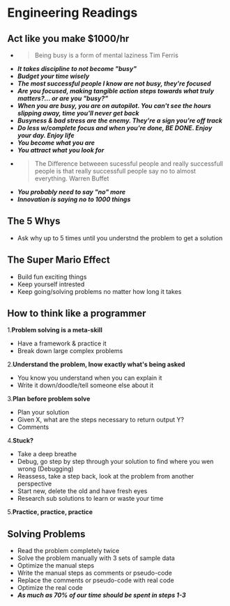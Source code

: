 # Engineering Readings

## Act like you make $1000/hr

- >Being busy is a form of mental laziness Tim Ferris
- ***It takes discipline to not become "busy"***
- ***Budget your time wisely***
- ***The most successful people I know are not busy, they're focused***
- ***Are you focused, making tangible action steps towards what truly matters?... or are you "busy?"***
- ***When you are busy, you are on autopilot. You can't see the hours slipping away, time you'll never get back***
- ***Busyness & bad stress are the enemy. They're a sign you're off track***
- ***Do less w/complete focus and when you're done, BE DONE. Enjoy your day. Enjoy life***
- ***You become what you are***
- ***You attract what you look for***
- >The Difference betweeen sucessful people and really successfull people is that really successfull people say no to almost everything. Warren Buffet
- ***You probably need to say "no" more***
- ***Innovation is saying no to 1000 things***

## The 5 Whys

- Ask why up to 5 times until you understnd the problem to get a solution

## The Super Mario Effect

- Build fun exciting things
- Keep yourself intrested
- Keep going/solving problems no matter how long it takes

## How to think like a programmer

1.**Problem solving is a meta-skill**

- Have a framework & practice it
- Break down large complex problems

2.**Understand the problem, lnow exactly what's being asked**

- You know you understand when you can explain it
- Write it down/doodle/tell someone else about it

3.**Plan before problem solve**

- Plan your solution
- Given X, what are the steps necessary to return output Y?
- Comments

4.**Stuck?**

- Take a deep breathe
- Debug, go step by step through your solution to find where you wen wrong (Debugging)
- Reassess, take a step back, look at the problem from another perspective
- Start new, delete the old and have fresh eyes
- Research sub solutions to learn or waste your time

5.**Practice, practice, practice**

## Solving Problems

- Read the problem completely twice
- Solve the problem manually with 3 sets of sample data
- Optimize the manual steps
- Write the manual steps as comments or pseudo-code
- Replace the comments or pseudo-code with real code
- Optimize the real code
- ***As much as 70% of our time should be spent in steps 1-3***
